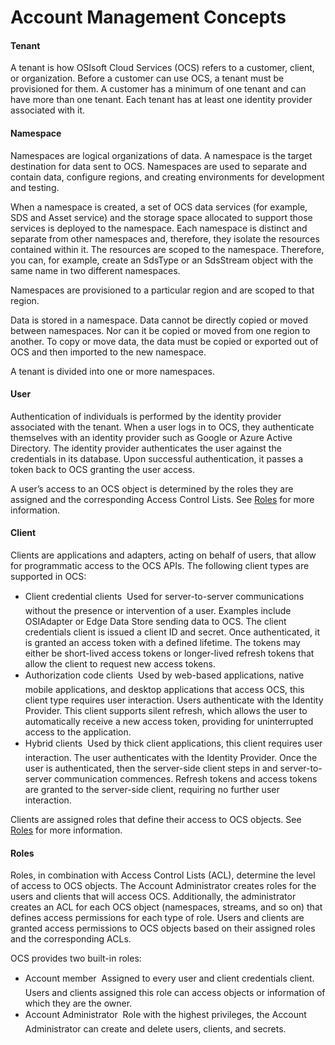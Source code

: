# Account Management Concepts



#### Tenant

A tenant is how OSIsoft Cloud Services (OCS) refers to a customer, client, or organization. Before a customer can use OCS, a tenant must be provisioned for them. A customer has a minimum of one tenant and can have more than one tenant. Each tenant has at least one identity provider associated with it. 

#### Namespace

Namespaces are logical organizations of data. A namespace is the target destination for data sent to OCS. Namespaces are used to separate and contain data, configure regions, and creating environments for development and testing.

When a namespace is created, a set of OCS data services (for example, SDS and Asset service) and the storage space allocated to support those services is deployed to the namespace. Each namespace is distinct and separate from other namespaces and, therefore, they isolate the resources contained within it. The resources are scoped to the namespace. Therefore, you can, for example, create an SdsType or an SdsStream object with the same name in two different namespaces.

Namespaces are provisioned to a particular region and are scoped to that region. 

Data is stored in a namespace. Data cannot be directly copied or moved between namespaces. Nor can it be copied or moved from one region to another. To copy or move data, the data must be copied or exported out of OCS and then imported to the new namespace. 

A tenant is divided into one or more namespaces.

#### User

Authentication of individuals is performed by the identity provider associated with the tenant. When a user logs in to OCS, they authenticate themselves with an identity provider such as Google or Azure Active Directory. The identity provider authenticates the user against the credentials in its database. Upon successful authentication, it passes a token back to OCS granting the user access.

A user’s access to an OCS object is determined by the roles they are assigned and the corresponding Access Control Lists.  See [Roles](#roles) for more information.

#### Client

Clients are applications and adapters, acting on behalf of users, that allow for programmatic access to the OCS APIs. The following client types are supported in OCS:

- Client credential clients &#150; Used for server-to-server communications without the presence or intervention of a user. Examples include OSIAdapter or Edge Data Store sending data to OCS. The client credentials client is issued a client ID and secret. Once authenticated, it is granted an access token with a defined lifetime. The tokens may either be short-lived access tokens or longer-lived refresh tokens that allow the client to request new access tokens. 
- Authorization code clients &#150; Used by web-based applications, native mobile applications, and desktop applications that access OCS, this client type requires user interaction. Users authenticate with the Identity Provider. This client supports silent refresh, which allows the user to automatically receive a new access token, providing for uninterrupted access to the application.
- Hybrid clients &#150; Used by thick client applications, this client requires user interaction. The user authenticates with the Identity Provider. Once the user is authenticated, then the server-side client steps in and server-to-server communication commences. Refresh tokens and access tokens are granted to the server-side client, requiring no further user interaction.

Clients are assigned roles that define their access to OCS objects. See [Roles](#roles) for more information. 

#### <a name="roles"></a> Roles

Roles, in combination with Access Control Lists (ACL), determine the level of access to OCS objects. The Account Administrator creates roles for the users and clients that will access OCS. Additionally, the administrator creates an ACL for each OCS object (namespaces, streams, and so on) that defines access permissions for each type of role. Users and clients are granted access permissions to OCS objects based on their assigned roles and the corresponding ACLs. 

OCS provides two built-in roles:

- Account member &#150; Assigned to every user and client credentials client. Users and clients assigned this role can access objects or information of which they are the owner.
- Account Administrator &#150; Role with the highest privileges, the Account Administrator can create and delete users, clients, and secrets.



